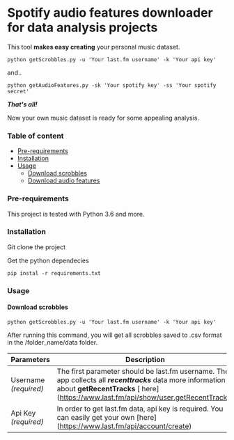 # Spotify audio features downloader for data analysis projects

This tool **makes easy creating** your personal music dataset. 

```
python getScrobbles.py -u 'Your last.fm username' -k 'Your api key'
```
and..
```
python getAudioFeatures.py -sk 'Your spotify key' -ss 'Your spotify secret'
```
***That's all!***

Now your own music dataset is ready for some appealing analysis.

### Table of content

* [Pre-requirements](#pre-requirements)
* [Installation](#installation)
* [Usage](#usage)
  * [Download scrobbles](#download-scrobbles)
  * [Download audio features](#download-audio-features)
  
### Pre-requirements

This project is tested with Python 3.6 and more.

### Installation

Git clone the project

Get the python dependecies

```
pip instal -r requirements.txt
```

### Usage

#### Download scrobbles

```
python getScrobbles.py -u 'Your last.fm username' -k 'Your api key'
```

After running this command, you will get all scrobbles saved to .csv format in the /folder_name/data folder.

Parameters  | Description
---    | --- 
Username *(required)* | The first parameter should be last.fm username. The app collects all ***recenttracks*** data more information about **getRecentTracks** [ here] (https://www.last.fm/api/show/user.getRecentTracks)
Api Key *(required)* | In order to get last.fm data, api key is required. You can easily get your own [here] (https://www.last.fm/api/account/create)





 


